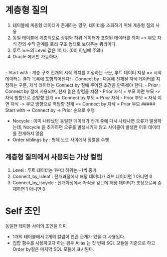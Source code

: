 # 계층형 질의
1. 테이블에 계층형 데이터가 존재하는 경우, 데이터를 조회하기 위해 계층형 질의 사용
2. 동일 테이블에 계층적으로 상위와 하위 데이터가 포함된 데이터를 의미 => 부모 자식 간의 수직 관계를 트리 구조 형태로 보여주는 쿼리이다.
3. 루트 노드의 Level 값은 1이다. (0이 아님에 주의!)
4. Oracle 에서만 가능하다.
<br/>
- Start with : 계층 구조 전개의 시작 위치를 지정하는 구문, 루트 데이터 지정 => 시작 데이터는 결과 목록에 포함되어진다!
- Connect by : 다음에 전개될 자식 데이터를 지정하는 구문, 자식 데이터는 Connect by 절에 주어진 조건을 만족해야 한다.
- Prior : Connect by 절에 사용되며, 현재 읽은 칼럼을 지정
  - Prior 자식 = 부모 이면 부모 -> 자식 방향으로 순방향 전개 == Connect by 부모 = Prior 자식
  - Prior 부모 = 자식 이면 자식 -> 부모 방향으로 역방향 전개 == Connect by 자식 = Prior 부모
##### Start with -> Connect by -> Prior 순으로 수행

- Nocycle : 이미 나타났던 동일한 데이터가 전개 중에 다시 나타나면 오류가 발생하는데, Nocycle 을 추가하면 오류를 발생시키지 않고 사이클이 발생한 이후 데이터를 전개하지 않음
- Order siblings by : 형제 노드 사이에서 정렬을 수행

## 계층형 질의에서 사용되는 가상 컬럼
1. Level : 루트 데이터는 1부터 하위는 +1씩 증가
2. Connect_by_Isleaf : 전개과정에서 해당 데이터가 리프 데이터면 1 아니면 0
3. Connect_by_Iscycle : 전개과정에서 자식을 갖는데 해당 데이터가 조상으로써 존재하면 1 아니면 0


# Self 조인
동일한 테이블 사이의 조인을 의미
- 1개의 테이블에서 2개의 칼럼이 연관 관계가 있을 때 사용된다.
- 집합 함수를 사용하고자 하는 경우 Alias 는 첫 번째 SQL 모듈을 기준으로 하고 Order by절은 마지막 SQL 모듈에 표시된다.
